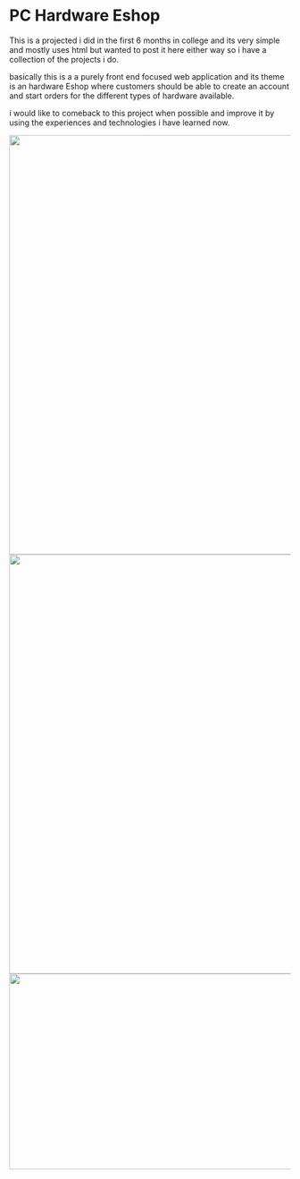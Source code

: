 # PC Hardware Eshop
This is a projected i did in the first 6 months in college and its very simple and mostly uses html but wanted to post it here either way so i have a collection of the projects i do.

basically this is a a purely front end focused web application and its theme is an hardware Eshop where customers should be able to create an account and start orders for the different types of hardware available.

i would like to comeback to this project when possible and improve it by using the experiences and technologies i have learned now.


<img align="left" height="750px" width="1650px"  src="https://github.com/user-attachments/assets/715b23d1-96eb-425a-aa71-af9d157ad7ff"/>
<img align="left" height="750px" width="1650px"  src="https://github.com/user-attachments/assets/8bc54f54-0f40-4a2a-9854-73803c5ac04c"/>
<img align="left" height="350px" width="1650px"  src="https://github.com/user-attachments/assets/0278afb4-1b81-4469-8466-241863ea6d63"/>


